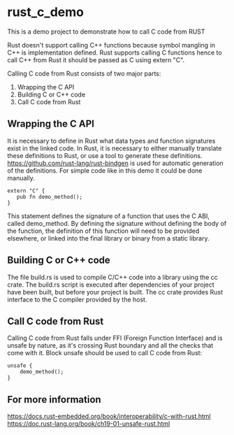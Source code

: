 # rust_c_demo
This is a demo project to demonstrate how to call C code from RUST

Rust doesn't support calling C++ functions because  symbol mangling in C++ is implementation defined. Rust supports calling C functions hence to call C++ from Rust it should be passed as C using extern "C".

Calling C code from Rust consists of two major parts:
1. Wrapping the C API
2. Building C or C++ code
3. Call C code from Rust

## Wrapping the C API
It is necessary to define in Rust what data types and function signatures exist in the linked code. In Rust, it is necessary to either manually translate these definitions to Rust, or use a tool to generate these definitions. https://github.com/rust-lang/rust-bindgen is used for automatic generation of the definitions. For simple code like in this demo it could be done manually. 

```
extern "C" {
   pub fn demo_method();
}
```
This statement defines the signature of a function that uses the C ABI, called demo_method. By defining the signature without defining the body of the function, the definition of this function will need to be provided elsewhere, or linked into the final library or binary from a static library.

## Building C or C++ code

The file build.rs is used to compile C/C++ code into a library using the cc crate.
The build.rs script is executed after dependencies of your project have been built, but before your project is built. The cc crate provides Rust interface to the C compiler provided by the host.

## Call C code from Rust

Calling C code from Rust falls under FFI (Foreign Function Interface) and is unsafe by nature, as it's crossing Rust boundary and all the checks that come with it.
Block unsafe should be used to call C code from Rust:
```
unsafe {
    demo_method();
}
```

## For more information
https://docs.rust-embedded.org/book/interoperability/c-with-rust.html
https://doc.rust-lang.org/book/ch19-01-unsafe-rust.html
